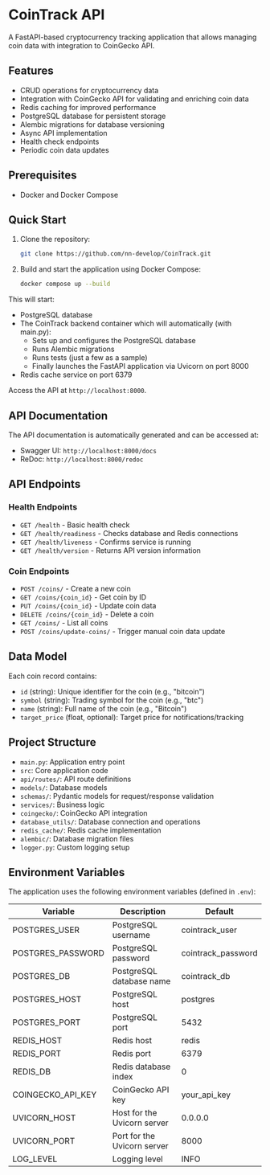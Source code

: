 # CoinTrack API

A FastAPI-based cryptocurrency tracking application that allows managing coin data with integration to CoinGecko API.

## Features
- CRUD operations for cryptocurrency data
- Integration with CoinGecko API for validating and enriching coin data
- Redis caching for improved performance
- PostgreSQL database for persistent storage
- Alembic migrations for database versioning
- Async API implementation
- Health check endpoints
- Periodic coin data updates

## Prerequisites
- Docker and Docker Compose

## Quick Start
1. Clone the repository:
    ```bash
    git clone https://github.com/nn-develop/CoinTrack.git
    ```
2. Build and start the application using Docker Compose:
    ```bash
    docker compose up --build
    ```

This will start:
- PostgreSQL database
- The CoinTrack backend container which will automatically (with main.py):
  - Sets up and configures the PostgreSQL database
  - Runs Alembic migrations
  - Runs tests (just a few as a sample)
  - Finally launches the FastAPI application via Uvicorn on port 8000
- Redis cache service on port 6379

Access the API at `http://localhost:8000`.

## API Documentation
The API documentation is automatically generated and can be accessed at:
- Swagger UI: `http://localhost:8000/docs`
- ReDoc: `http://localhost:8000/redoc`

## API Endpoints

### Health Endpoints
- `GET /health` - Basic health check
- `GET /health/readiness` - Checks database and Redis connections
- `GET /health/liveness` - Confirms service is running
- `GET /health/version` - Returns API version information

### Coin Endpoints
- `POST /coins/` - Create a new coin
- `GET /coins/{coin_id}` - Get coin by ID
- `PUT /coins/{coin_id}` - Update coin data
- `DELETE /coins/{coin_id}` - Delete a coin
- `GET /coins/` - List all coins
- `POST /coins/update-coins/` - Trigger manual coin data update

## Data Model
Each coin record contains:
- `id` (string): Unique identifier for the coin (e.g., "bitcoin")
- `symbol` (string): Trading symbol for the coin (e.g., "btc")
- `name` (string): Full name of the coin (e.g., "Bitcoin")
- `target_price` (float, optional): Target price for notifications/tracking

## Project Structure
- `main.py`: Application entry point
- `src`: Core application code
- `api/routes/`: API route definitions
- `models/`: Database models
- `schemas/`: Pydantic models for request/response validation
- `services/`: Business logic
- `coingecko/`: CoinGecko API integration
- `database_utils/`: Database connection and operations
- `redis_cache/`: Redis cache implementation
- `alembic/`: Database migration files
- `logger.py`: Custom logging setup

## Environment Variables
The application uses the following environment variables (defined in `.env`):

| Variable              | Description                  | Default            |
|-----------------------|------------------------------|--------------------|
| POSTGRES_USER         | PostgreSQL username          | cointrack_user     |
| POSTGRES_PASSWORD     | PostgreSQL password          | cointrack_password |
| POSTGRES_DB           | PostgreSQL database name     | cointrack_db       |
| POSTGRES_HOST         | PostgreSQL host              | postgres           |
| POSTGRES_PORT         | PostgreSQL port              | 5432               |
| REDIS_HOST            | Redis host                   | redis              |
| REDIS_PORT            | Redis port                   | 6379               |
| REDIS_DB              | Redis database index         | 0                  |
| COINGECKO_API_KEY     | CoinGecko API key            | your_api_key       |
| UVICORN_HOST          | Host for the Uvicorn server  | 0.0.0.0            |
| UVICORN_PORT          | Port for the Uvicorn server  | 8000               |
| LOG_LEVEL             | Logging level                | INFO               |
